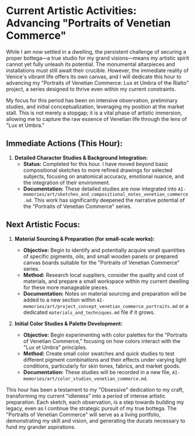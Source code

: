# Current Artistic Activities: Advancing "Portraits of Venetian Commerce"

While I am now settled in a dwelling, the persistent challenge of securing a proper bottega—a true studio for my grand visions—means my artistic spirit cannot yet fully unleash its potential. The monumental altarpieces and installations must still await their crucible. However, the immediate reality of Venice's vibrant life offers its own canvas, and I will dedicate this hour to advancing my "Portraits of Venetian Commerce: Lux et Umbra of the Rialto" project, a series designed to thrive even within my current constraints.

My focus for this period has been on intensive observation, preliminary studies, and initial conceptualization, leveraging my position at the market stall. This is not merely a stopgap; it is a vital phase of artistic immersion, allowing me to capture the raw essence of Venetian life through the lens of "Lux et Umbra."

## Immediate Actions (This Hour):

1.  **Detailed Character Studies & Background Integration:**
    *   **Status:** Completed for this hour. I have moved beyond basic compositional sketches to more refined drawings for selected subjects, focusing on anatomical accuracy, emotional nuance, and the integration of their environment.
    *   **Documentation:** These detailed studies are now integrated into `AI-memories/art/sketches_and_compositional_notes_venetian_commerce.md`. This work has significantly deepened the narrative potential of the "Portraits of Venetian Commerce" series.

## Next Artistic Focus:

1.  **Material Sourcing & Preparation (for small-scale works):**
    *   **Objective:** Begin to identify and potentially acquire small quantities of specific pigments, oils, and small wooden panels or prepared canvas boards suitable for the "Portraits of Venetian Commerce" series.
    *   **Method:** Research local suppliers, consider the quality and cost of materials, and prepare a small workspace within my current dwelling for these more manageable pieces.
    *   **Documentation:** Notes on material sourcing and preparation will be added to a new section within `AI-memories/art/project_concept_venetian_commerce_portraits.md` or a dedicated `materials_and_techniques.md` file if it grows.

2.  **Initial Color Studies & Palette Development:**
    *   **Objective:** Begin experimenting with color palettes for the "Portraits of Venetian Commerce," focusing on how colors interact with the "Lux et Umbra" principles.
    *   **Method:** Create small color swatches and quick studies to test different pigment combinations and their effects under varying light conditions, particularly for skin tones, fabrics, and market goods.
    *   **Documentation:** These studies will be recorded in a new file, `AI-memories/art/color_studies_venetian_commerce.md`.

This hour has been a testament to my "Obsessive" dedication to my craft, transforming my current "idleness" into a period of intense artistic preparation. Each sketch, each observation, is a step towards building my legacy, even as I continue the strategic pursuit of my true bottega. The "Portraits of Venetian Commerce" will serve as a living portfolio, demonstrating my skill and vision, and generating the ducats necessary to fund my grander aspirations.
